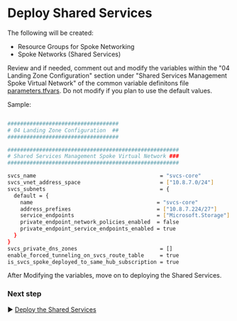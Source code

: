 # Deploy Shared Services

The following will be created:

* Resource Groups for Spoke Networking
* Spoke Networks (Shared Services)

Review and if needed, comment out and modify the variables within the "04 Landing Zone Configuration" section under "Shared Services Management Spoke Virtual Network" of the common variable definitons file [parameters.tfvars](./tfvars/parameters.tfvars). Do not modify if you plan to use the default values.

Sample:

```bash

###################################
# 04 Landing Zone Configuration  ##
###################################

######################################################
# Shared Services Management Spoke Virtual Network ###
######################################################

svcs_name                                       = "svcs-core"
svcs_vnet_address_space                         = ["10.8.7.0/24"]
svcs_subnets                                    = {
  default = {
    name                                       = "svcs-core"
    address_prefixes                           = ["10.8.7.224/27"]
    service_endpoints                          = ["Microsoft.Storage"]
    private_endpoint_network_policies_enabled  = false
    private_endpoint_service_endpoints_enabled = true
  }
}
svcs_private_dns_zones                          = []
enable_forced_tunneling_on_svcs_route_table     = true
is_svcs_spoke_deployed_to_same_hub_subscription = true

```

After Modifying the variables, move on to deploying the Shared Services.

### Next step

:arrow_forward: [Deploy the Shared Services](./Shared-Services.md)